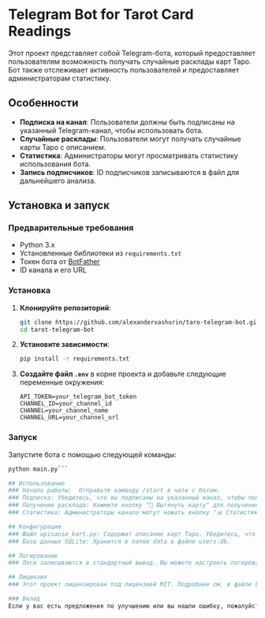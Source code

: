 # Telegram Bot for Tarot Card Readings

Этот проект представляет собой Telegram-бота, который предоставляет пользователям возможность получать случайные расклады карт Таро. Бот также отслеживает активность пользователей и предоставляет администраторам статистику.

## Особенности

- **Подписка на канал**: Пользователи должны быть подписаны на указанный Telegram-канал, чтобы использовать бота.
- **Случайные расклады**: Пользователи могут получать случайные карты Таро с описанием.
- **Статистика**: Администраторы могут просматривать статистику использования бота.
- **Запись подписчиков**: ID подписчиков записываются в файл для дальнейшего анализа.

## Установка и запуск

### Предварительные требования

- Python 3.x
- Установленные библиотеки из `requirements.txt`
- Токен бота от [BotFather](https://core.telegram.org/bots#botfather)
- ID канала и его URL

### Установка

1. **Клонируйте репозиторий**:

    ```bash
    git clone https://github.com/alexandervashurin/taro-telegram-bot.git
    cd tarot-telegram-bot
    ```

2. **Установите зависимости**:

    ```bash
    pip install -r requirements.txt
    ```

3. **Создайте файл `.env`** в корне проекта и добавьте следующие переменные окружения:

    ```
    API_TOKEN=your_telegram_bot_token
    CHANNEL_ID=your_channel_id
    CHANNEL=your_channel_name
    CHANNEL_URL=your_channel_url
    ```

### Запуск

Запустите бота с помощью следующей команды:

```bash
python main.py```

## Использование
### Начало работы:  Отправьте команду /start в чате с ботом.
### Подписка: Убедитесь, что вы подписаны на указанный канал, чтобы получить доступ к функциям бота.
### Получение расклада: Нажмите кнопку "🎴 Вытянуть карту" для получения случайной карты Таро.
### Статистика: Администраторы канала могут нажать кнопку "📊 Статистика" для просмотра статистики использования бота.

## Конфигурация
### Файл opisanie_kart.py: Содержит описание карт Таро. Убедитесь, что он правильно настроен.
### База данных SQLite: Хранится в папке data в файле users.db.

## Логирование
### Логи записываются в стандартный вывод. Вы можете настроить логирование, изменив конфигурацию в коде.

## Лицензия
### Этот проект лицензирован под лицензией MIT. Подробнее см. в файле LICENSE.

### Вклад
Если у вас есть предложения по улучшению или вы нашли ошибку, пожалуйста, создайте issue или отправьте pull request.




